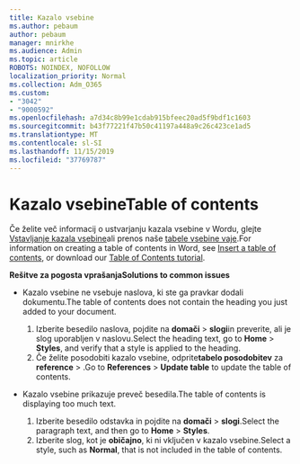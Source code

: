 ```yaml
---
title: Kazalo vsebine
ms.author: pebaum
author: pebaum
manager: mnirkhe
ms.audience: Admin
ms.topic: article
ROBOTS: NOINDEX, NOFOLLOW
localization_priority: Normal
ms.collection: Adm_O365
ms.custom:
- "3042"
- "9000592"
ms.openlocfilehash: a7d34c8b99e1cdab915bfeec20ad5f9bdf1c1603
ms.sourcegitcommit: b43f77221f47b50c41197a448a9c26c423ce1ad5
ms.translationtype: MT
ms.contentlocale: sl-SI
ms.lasthandoff: 11/15/2019
ms.locfileid: "37769787"
---
```

# <a name="table-of-contents"></a><span data-ttu-id="9688b-102">Kazalo vsebine</span><span class="sxs-lookup"><span data-stu-id="9688b-102">Table of contents</span></span>

<span data-ttu-id="9688b-103">Če želite več informacij o ustvarjanju kazala vsebine v Wordu, glejte [Vstavljanje kazala vsebine](https://support.office.com/article/882e8564-0edb-435e-84b5-1d8552ccf0c0)ali prenos naše [tabele vsebine vaje](https://go.microsoft.com/fwlink/?linkid=2065106).</span><span class="sxs-lookup"><span data-stu-id="9688b-103">For information on creating a table of contents in Word, see [Insert a table of contents](https://support.office.com/article/882e8564-0edb-435e-84b5-1d8552ccf0c0), or download our [Table of Contents tutorial](https://go.microsoft.com/fwlink/?linkid=2065106).</span></span>

<span data-ttu-id="9688b-104">**Rešitve za pogosta vprašanja**</span><span class="sxs-lookup"><span data-stu-id="9688b-104">**Solutions to common issues**</span></span>

- <span data-ttu-id="9688b-105">Kazalo vsebine ne vsebuje naslova, ki ste ga pravkar dodali dokumentu.</span><span class="sxs-lookup"><span data-stu-id="9688b-105">The table of contents does not contain the heading you just added to your document.</span></span>
  1. <span data-ttu-id="9688b-106">Izberite besedilo naslova, pojdite na **domači** > **slogi**in preverite, ali je slog uporabljen v naslovu.</span><span class="sxs-lookup"><span data-stu-id="9688b-106">Select the heading text, go to **Home** > **Styles**, and verify that a style is applied to the heading.</span></span>
  2. <span data-ttu-id="9688b-107">Če želite posodobiti kazalo vsebine, odprite**tabelo posodobitev** za **reference** > .</span><span class="sxs-lookup"><span data-stu-id="9688b-107">Go to **References** > **Update table** to update the table of contents.</span></span>

- <span data-ttu-id="9688b-108">Kazalo vsebine prikazuje preveč besedila.</span><span class="sxs-lookup"><span data-stu-id="9688b-108">The table of contents is displaying too much text.</span></span> 
  1. <span data-ttu-id="9688b-109">Izberite besedilo odstavka in pojdite na **domači** > **slogi**.</span><span class="sxs-lookup"><span data-stu-id="9688b-109">Select the paragraph text, and then go to **Home** > **Styles**.</span></span>
  2. <span data-ttu-id="9688b-110">Izberite slog, kot je **običajno**, ki ni vključen v kazalo vsebine.</span><span class="sxs-lookup"><span data-stu-id="9688b-110">Select a style, such as **Normal**, that is not included in the table of contents.</span></span>
